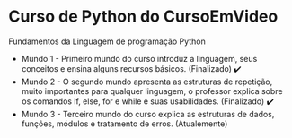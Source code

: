 # Curso de Python do CursoEmVideo
Fundamentos da Linguagem de programação Python
  * Mundo 1 - Primeiro mundo do curso introduz a linguagem, seus conceitos e ensina alguns recursos básicos. (Finalizado) ✔️
  * Mundo 2 - O segundo mundo apresenta as estruturas de repetição, muito importantes para qualquer linguagem, o professor explica sobre os comandos if, else, for e while e suas usabilidades. (Finalizado) ✔️
  * Mundo 3 - Terceiro mundo do curso explica as estruturas de dados, funções, módulos e tratamento de erros. (Atualemente)